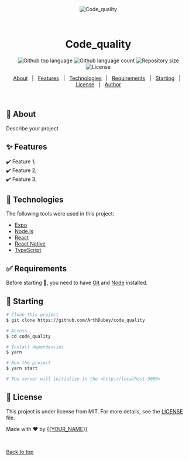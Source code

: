 <div align="center" id="top"> 
  <img src="./.github/app.gif" alt="Code_quality" />

&#xa0;

  <!-- <a href="https://code_quality.netlify.app">Demo</a> -->
</div>

<h1 align="center">Code_quality</h1>

<p align="center">
  <img alt="Github top language" src="https://img.shields.io/github/languages/top/ArthDubey/code_quality?color=56BEB8">

  <img alt="Github language count" src="https://img.shields.io/github/languages/count/ArthDubey/code_quality?color=56BEB8">

  <img alt="Repository size" src="https://img.shields.io/github/repo-size/ArthDubey/code_quality?color=56BEB8">

  <img alt="License" src="https://img.shields.io/github/license/ArthDubey/code_quality?color=56BEB8">

  <!-- <img alt="Github issues" src="https://img.shields.io/github/issues/ArthDubey/code_quality?color=56BEB8" /> -->

  <!-- <img alt="Github forks" src="https://img.shields.io/github/forks/ArthDubey/code_quality?color=56BEB8" /> -->

  <!-- <img alt="Github stars" src="https://img.shields.io/github/stars/ArthDubey/code_quality?color=56BEB8" /> -->
</p>

<!-- Status -->

<!-- <h4 align="center">
	🚧  Code_quality 🚀 Under construction...  🚧
</h4>

<hr> -->

<p align="center">
  <a href="#dart-about">About</a> &#xa0; | &#xa0; 
  <a href="#sparkles-features">Features</a> &#xa0; | &#xa0;
  <a href="#rocket-technologies">Technologies</a> &#xa0; | &#xa0;
  <a href="#white_check_mark-requirements">Requirements</a> &#xa0; | &#xa0;
  <a href="#checkered_flag-starting">Starting</a> &#xa0; | &#xa0;
  <a href="#memo-license">License</a> &#xa0; | &#xa0;
  <a href="https://github.com/ArthDubey" target="_blank">Author</a>
</p>

<br>

## :dart: About

Describe your project

## :sparkles: Features

:heavy_check_mark: Feature 1;\
:heavy_check_mark: Feature 2;\
:heavy_check_mark: Feature 3;

## :rocket: Technologies

The following tools were used in this project:

- [Expo](https://expo.io/)
- [Node.js](https://nodejs.org/en/)
- [React](https://pt-br.reactjs.org/)
- [React Native](https://reactnative.dev/)
- [TypeScript](https://www.typescriptlang.org/)

## :white_check_mark: Requirements

Before starting :checkered_flag:, you need to have [Git](https://git-scm.com) and [Node](https://nodejs.org/en/) installed.

## :checkered_flag: Starting

```bash
# Clone this project
$ git clone https://github.com/ArthDubey/code_quality

# Access
$ cd code_quality

# Install dependencies
$ yarn

# Run the project
$ yarn start

# The server will initialize in the <http://localhost:3000>
```

## :memo: License

This project is under license from MIT. For more details, see the [LICENSE](LICENSE.md) file.

Made with :heart: by <a href="https://github.com/ArthDubey" target="_blank">{{YOUR_NAME}}</a>

&#xa0;

<a href="#top">Back to top</a>
